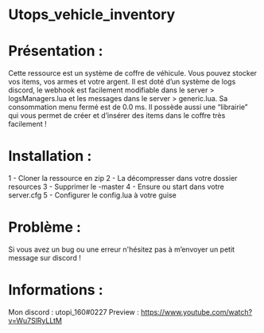 # Utops_vehicle_inventory

# Présentation :
Cette ressource est un système de coffre de véhicule.
Vous pouvez stocker vos items, vos armes et votre argent.
Il est doté d’un système de logs discord, le webhook est facilement modifiable dans le server > logsManagers.lua et les messages dans le server > generic.lua.
Sa consommation menu fermé est de 0.0 ms. 
Il possède aussi une “librairie” qui vous permet de créer et d’insérer des items dans le coffre très facilement !

# Installation : 
1 - Cloner la ressource en zip
2 - La décompresser dans votre dossier resources
3 - Supprimer le -master
4 - Ensure ou start dans votre server.cfg
5 - Configurer le config.lua à votre guise

# Problème :
Si vous avez un bug ou une erreur n'hésitez pas à m’envoyer un petit message sur discord !

# Informations :
Mon discord : utopi_160#0227
Preview :  https://www.youtube.com/watch?v=Wu7SlRyLLtM

 


